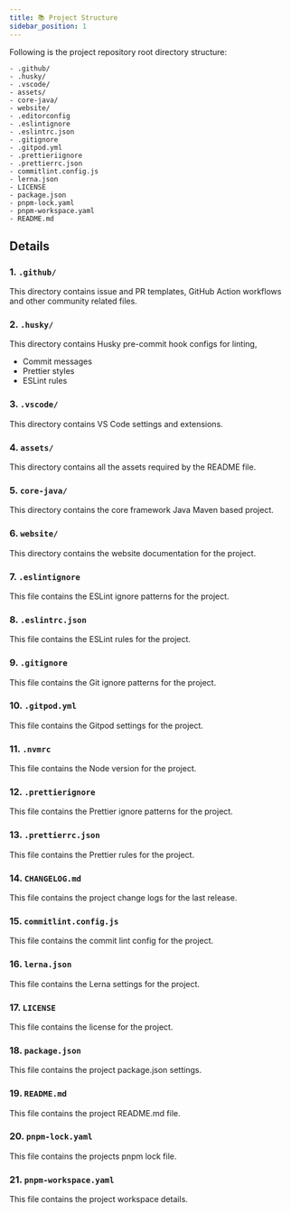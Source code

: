 ```yaml
---
title: 📚 Project Structure
sidebar_position: 1
---
```


Following is the project repository root directory structure:

```shell showLineNumbers
- .github/
- .husky/
- .vscode/
- assets/
- core-java/
- website/
- .editorconfig
- .eslintignore
- .eslintrc.json
- .gitignore
- .gitpod.yml
- .prettieriignore
- .prettierrc.json
- commitlint.config.js
- lerna.json
- LICENSE
- package.json
- pnpm-lock.yaml
- pnpm-workspace.yaml
- README.md
```

## Details

### 1. `.github/`

This directory contains issue and PR templates, GitHub Action workflows and other community related files.

### 2. `.husky/`

This directory contains Husky pre-commit hook configs for linting,

- Commit messages
- Prettier styles
- ESLint rules

### 3. `.vscode/`

This directory contains VS Code settings and extensions.

### 4. `assets/`

This directory contains all the assets required by the README file.

### 5. `core-java/`

This directory contains the core framework Java Maven based project.

### 6. `website/`

This directory contains the website documentation for the project.

### 7. `.eslintignore`

This file contains the ESLint ignore patterns for the project.

### 8. `.eslintrc.json`

This file contains the ESLint rules for the project.

### 9. `.gitignore`

This file contains the Git ignore patterns for the project.

### 10. `.gitpod.yml`

This file contains the Gitpod settings for the project.

### 11. `.nvmrc`

This file contains the Node version for the project.

### 12. `.prettierignore`

This file contains the Prettier ignore patterns for the project.

### 13. `.prettierrc.json`

This file contains the Prettier rules for the project.

### 14. `CHANGELOG.md`

This file contains the project change logs for the last release.

### 15. `commitlint.config.js`

This file contains the commit lint config for the project.

### 16. `lerna.json`

This file contains the Lerna settings for the project.

### 17. `LICENSE`

This file contains the license for the project.

### 18. `package.json`

This file contains the project package.json settings.

### 19. `README.md`

This file contains the project README.md file.

### 20. `pnpm-lock.yaml`

This file contains the projects pnpm lock file.

### 21. `pnpm-workspace.yaml`

This file contains the project workspace details.
